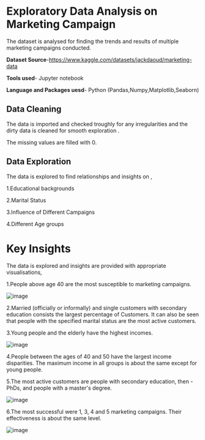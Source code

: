 # Exploratory Data Analysis on Marketing Campaign
The dataset is analysed for finding the trends and results of multiple marketing campaigns conducted.

**Dataset Source**-https://www.kaggle.com/datasets/jackdaoud/marketing-data

**Tools used**- Jupyter notebook 

**Language and Packages uesd**- Python (Pandas,Numpy,Matplotlib,Seaborn)

## Data Cleaning
The data is imported and checked troughly for any irregularities and the dirty data is cleaned for smooth exploration .

The missing values are filled with 0.

## Data Exploration 
The data is explored to find relationships and insights on ,

1.Educational backgrounds

2.Marital Status

3.Influence of Different Campaigns

4.Different Age groups

# Key Insights
The data is explored and insights are provided with appropriate visualisations,

1.People above age 40 are the most susceptible to marketing campaigns.

![image](https://user-images.githubusercontent.com/131190846/233070710-e09d7a28-6c3c-4602-8700-6de776f04755.png)

2.Married (officially or informally) and single customers with secondary education consists the largest percentage of Customers. It can also be seen that people with the specified marital status are the most active customers.

3.Young people and the elderly have the highest incomes.

![image](https://user-images.githubusercontent.com/131190846/233070917-df2b19f3-9962-4a45-8ae4-0537c553033e.png)

4.People between the ages of 40 and 50 have the largest income disparities. The maximum income in all groups is about the same except for young people.

5.The most active customers are people with secondary education, then - PhDs, and people with a master's degree.

![image](https://user-images.githubusercontent.com/131190846/233071805-c62b13c4-b3eb-47fb-a5d9-2c0b5f395f08.png)

6.The most successful were 1, 3, 4 and 5 marketing campaigns. Their effectiveness is about the same level.

![image](https://user-images.githubusercontent.com/131190846/233071146-473ece64-ced1-4bd9-b117-58c54c496781.png)


